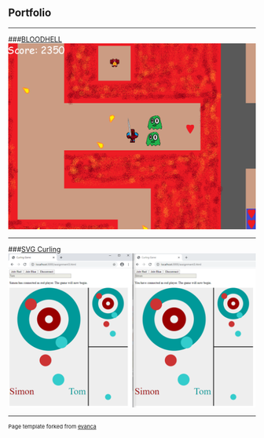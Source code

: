 ## Portfolio

---

###[BLOODHELL](/bloodhell)
<img src="images/BLOODHELL.png?raw=true"/>

---
###[SVG Curling](/svg_curling)
<img src="images/curling.png?raw=true"/>






---
<p style="font-size:11px">Page template forked from <a href="https://github.com/evanca/quick-portfolio">evanca</a></p>
<!-- Remove above link if you don't want to attibute -->

